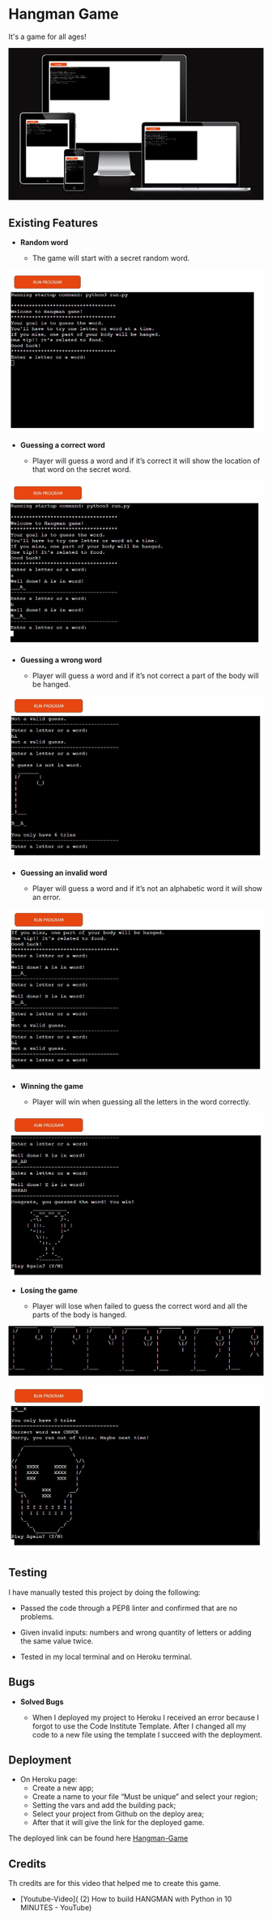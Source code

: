 # Hangman Game

It's a game for all ages!

![Responsive](https://github.com/Adriele-lima/Hangman_Game/blob/main/images/responsive.jpg)

## Existing Features

- __Random word__

    - The game will start with a secret random word.

![Random-word](https://github.com/Adriele-lima/Hangman_Game/blob/main/images/start.jpg)

- __Guessing a correct word__

    - Player will guess a word and if it’s correct it will show the location of that word on the secret word.

![Correct-guess](https://github.com/Adriele-lima/Hangman_Game/blob/main/images/correct-word.jpg)

- __Guessing a wrong word__

    - Player will guess a word and if it’s not correct a part of the body will be hanged.

![Wrong-guess](https://github.com/Adriele-lima/Hangman_Game/blob/main/images/wrong-word.jpg)

- __Guessing an invalid word__

    - Player will guess a word and if it’s not an alphabetic word it will show an error.

![Invalid-guess](https://github.com/Adriele-lima/Hangman_Game/blob/main/images/invalid-word.jpg)

- __Winning the game__

    - Player will win when guessing all the letters in the word correctly.

![Winning](https://github.com/Adriele-lima/Hangman_Game/blob/main/images/win.jpg)

- __Losing the game__

    - Player will lose when failed to guess the correct word and all the parts of the body is hanged.

![Hangman](https://github.com/Adriele-lima/Hangman_Game/blob/main/images/hangman.jpg)

![Losing](https://github.com/Adriele-lima/Hangman_Game/blob/main/images/lose.jpg)

## Testing

I have manually tested this project by doing the following:

- Passed the code through a PEP8 linter and confirmed that are no problems.

- Given invalid inputs: numbers and wrong quantity of letters or adding the same value twice.

- Tested in my local terminal and on Heroku terminal. 

## Bugs

- __Solved Bugs__

    - When I deployed my project to Heroku I received an error because I forgot to use the Code Institute Template. After I changed all my code to a new file using the template I succeed with the deployment.

## Deployment

- On Heroku page:
    - Create a new app;
    - Create a name to your file “Must be unique” and select your region;
    - Setting the vars and add the building pack;
    - Select your project from Github on the deploy area;
    - After that it will give the link for the deployed game.

The deployed link can be found here [Hangman-Game]( https://hangmanpj3.herokuapp.com/)

## Credits

Th credits are for this video that helped me to create this game.

- [Youtube-Video]( (2) How to build HANGMAN with Python in 10 MINUTES - YouTube)
